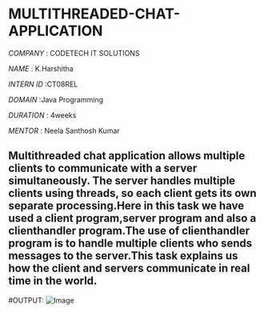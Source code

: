 # MULTITHREADED-CHAT-APPLICATION

*COMPANY* : CODETECH IT SOLUTIONS

*NAME* : K.Harshitha

*INTERN ID* :CT08REL

*DOMAIN* :Java Programming

*DURATION* : 4weeks

*MENTOR* : Neela Santhosh Kumar

## Multithreaded chat application allows multiple clients to communicate with a server simultaneously. The server handles multiple clients using threads, so each client gets its own separate processing.Here in this task we have used a client program,server program and also a clienthandler program.The use of clienthandler program is to handle multiple clients who sends messages to the server.This task explains us how the client and servers communicate in real time in the world.

#OUTPUT:
![Image](https://github.com/user-attachments/assets/779c71a9-a549-45d2-85ff-cd7fcf1d9131)
